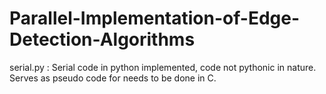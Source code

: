 # Parallel-Implementation-of-Edge-Detection-Algorithms

serial.py : Serial code in python implemented, code not pythonic in nature. Serves as pseudo code for needs to be done in C.


